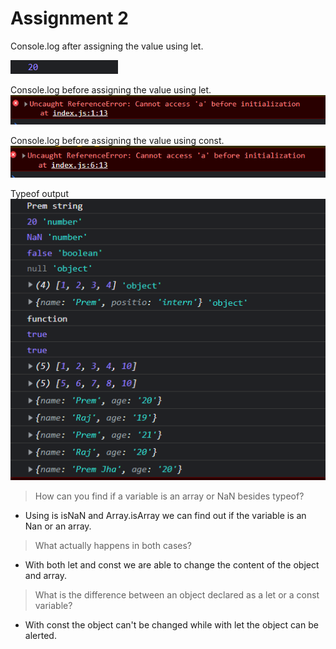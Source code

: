 # Assignment 2

Console.log after assigning the value using let.

![](<image/let(1).png>)

Console.log before assigning the value using let.
![](<image/let(2).png>)

Console.log before assigning the value using const.
![](image/const.png)

Typeof output
![](image/typeof.png)

> How can you find if a variable is an array or NaN besides typeof?

- Using is isNaN and Array.isArray we can find out if the variable is an Nan or an array.

> What actually happens in both cases?

- With both let and const we are able to change the content of the object and array.

> What is the difference between an object declared as a let or a const variable?

- With const the object can't be changed while with let the object can be alerted.
